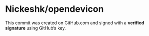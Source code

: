 # Nickeshk/opendevicon

 This commit was created on GitHub.com and signed with a **verified signature** using GitHub’s key.

